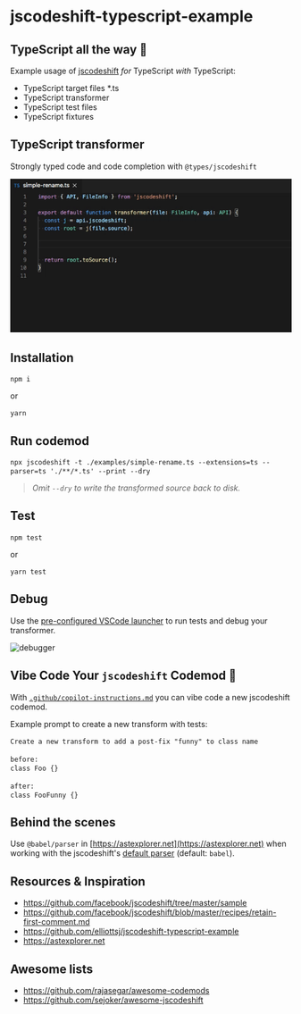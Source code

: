# jscodeshift-typescript-example

## TypeScript all the way 🚀

Example usage of [jscodeshift](https://github.com/facebook/jscodeshift) _for_ TypeScript _with_ TypeScript:

- TypeScript target files *.ts
- TypeScript transformer
- TypeScript test files
- TypeScript fixtures

## TypeScript transformer

Strongly typed code and code completion with `@types/jscodeshift`

![code-completion](https://raw.githubusercontent.com/chimurai/jscodeshift-typescript-example/main/docs/code-completion.gif)

## Installation

```shell
npm i
```

or

```shell
yarn
```

## Run codemod

```shell
npx jscodeshift -t ./examples/simple-rename.ts --extensions=ts --parser=ts './**/*.ts' --print --dry
```

> _Omit `--dry` to write the transformed source back to disk._

## Test

```shell
npm test
```

or

```shell
yarn test
```

## Debug

Use the [pre-configured VSCode launcher](https://github.com/chimurai/jscodeshift-typescript-example/blob/main/.vscode/launch.json) to run tests and debug your transformer.

![debugger](https://raw.githubusercontent.com/chimurai/jscodeshift-typescript-example/main/docs/debugger.gif)

## Vibe Code Your `jscodeshift` Codemod 🤖

With [`.github/copilot-instructions.md`](.github/copilot-instructions.md) you can vibe code a new jscodeshift codemod.

Example prompt to create a new transform with tests:

```prompt
Create a new transform to add a post-fix "funny" to class name

before:
class Foo {}

after:
class FooFunny {}
```

## Behind the scenes

Use `@babel/parser` in [https://astexplorer.net](https://astexplorer.net) when working with the jscodeshift's [default parser](https://github.com/facebook/jscodeshift#usage-cli) (default: `babel`).

## Resources & Inspiration

- <https://github.com/facebook/jscodeshift/tree/master/sample>
- <https://github.com/facebook/jscodeshift/blob/master/recipes/retain-first-comment.md>
- <https://github.com/elliottsj/jscodeshift-typescript-example>
- <https://astexplorer.net>

## Awesome lists

- <https://github.com/rajasegar/awesome-codemods>
- <https://github.com/sejoker/awesome-jscodeshift>
